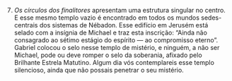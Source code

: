 ﻿7. <em>Os círculos dos finalitores</em> apresentam uma estrutura singular no centro. E esse mesmo templo vazio é encontrado em todos os mundos sedes-centrais dos sistemas de Nébadon. Esse edifício em Jerusém está selado com a insígnia de Michael e traz esta inscrição: “Ainda não consagrado ao sétimo estágio do espírito — ao compromisso eterno”. Gabriel colocou o selo nesse templo de mistério, e ninguém, a não ser Michael, pode ou deve romper o selo da soberania, afixado pelo Brilhante Estrela Matutino. Algum dia vós contemplareis esse templo silencioso, ainda que não possais penetrar o seu mistério.